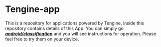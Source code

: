 # Tengine-app
This is a repository for applications powered by Tengine, inside this repository contains details of this App. You can simply go ***[android/classification](android/classification)*** and you will see instructions for operation. Please feel free to try them on your device.

